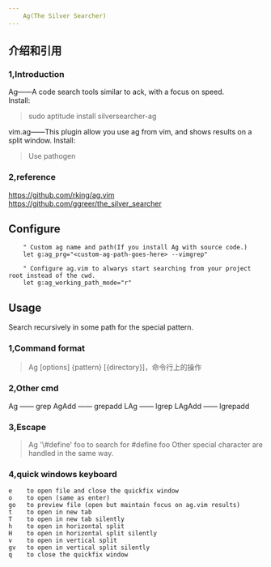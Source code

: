 ```yaml
---
    Ag(The Silver Searcher)
---
```


## 介绍和引用
### 1,Introduction
Ag——A code search tools similar to ack, with a focus on speed.  
Install:
>   sudo aptitude install silversearcher-ag

vim.ag——This plugin allow you use ag from vim, and shows results on a split window.
Install:
>   Use pathogen

### 2,reference
<https://github.com/rking/ag.vim>  
<https://github.com/ggreer/the_silver_searcher>


## Configure
``` vim
    " Custom ag name and path(If you install Ag with source code.)
    let g:ag_prg="<custom-ag-path-goes-here> --vimgrep"
    
    " Configure ag.vim to alwarys start searching from your project root instead of the cwd.
    let g:ag_working_path_mode="r"
```


## Usage
Search recursively in some path for the special pattern.
### 1,Command format
> Ag [options] {pattern} [{directory}]，命令行上的操作

### 2,Other cmd
Ag —— grep
AgAdd —— grepadd
LAg —— lgrep
LAgAdd —— lgrepadd

### 3,Escape
> Ag '\\\#define' foo to search for #define foo
Other special character are handled in the same way.

### 4,quick windows keyboard
>
    e    to open file and close the quickfix window
    o    to open (same as enter)
    go   to preview file (open but maintain focus on ag.vim results)
    t    to open in new tab
    T    to open in new tab silently
    h    to open in horizontal split
    H    to open in horizontal split silently
    v    to open in vertical split
    gv   to open in vertical split silently
    q    to close the quickfix window

